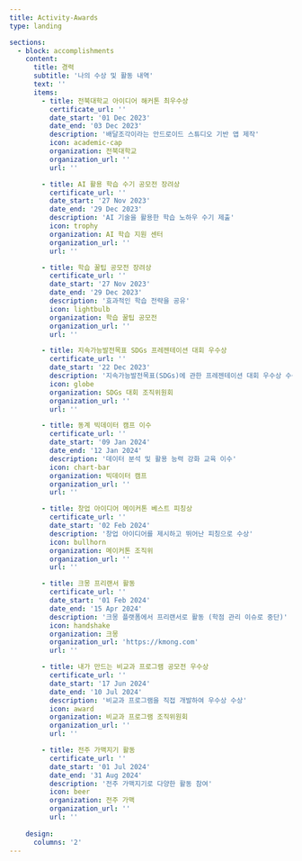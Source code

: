 ```yaml
---
title: Activity-Awards
type: landing

sections:
  - block: accomplishments
    content:
      title: 경력
      subtitle: '나의 수상 및 활동 내역'
      text: ''
      items:
        - title: 전북대학교 아이디어 해커톤 최우수상
          certificate_url: ''
          date_start: '01 Dec 2023'
          date_end: '03 Dec 2023'
          description: '배달조각이라는 안드로이드 스튜디오 기반 앱 제작'
          icon: academic-cap
          organization: 전북대학교
          organization_url: ''
          url: ''

        - title: AI 활용 학습 수기 공모전 장려상
          certificate_url: ''
          date_start: '27 Nov 2023'
          date_end: '29 Dec 2023'
          description: 'AI 기술을 활용한 학습 노하우 수기 제출'
          icon: trophy
          organization: AI 학습 지원 센터
          organization_url: ''
          url: ''

        - title: 학습 꿀팁 공모전 장려상
          certificate_url: ''
          date_start: '27 Nov 2023'
          date_end: '29 Dec 2023'
          description: '효과적인 학습 전략을 공유'
          icon: lightbulb
          organization: 학습 꿀팁 공모전
          organization_url: ''
          url: ''

        - title: 지속가능발전목표 SDGs 프레젠테이션 대회 우수상
          certificate_url: ''
          date_start: '22 Dec 2023'
          description: '지속가능발전목표(SDGs)에 관한 프레젠테이션 대회 우수상 수상'
          icon: globe
          organization: SDGs 대회 조직위원회
          organization_url: ''
          url: ''

        - title: 동계 빅데이터 캠프 이수
          certificate_url: ''
          date_start: '09 Jan 2024'
          date_end: '12 Jan 2024'
          description: '데이터 분석 및 활용 능력 강화 교육 이수'
          icon: chart-bar
          organization: 빅데이터 캠프
          organization_url: ''
          url: ''

        - title: 창업 아이디어 메이커톤 베스트 피칭상
          certificate_url: ''
          date_start: '02 Feb 2024'
          description: '창업 아이디어를 제시하고 뛰어난 피칭으로 수상'
          icon: bullhorn
          organization: 메이커톤 조직위
          organization_url: ''
          url: ''

        - title: 크몽 프리랜서 활동
          certificate_url: ''
          date_start: '01 Feb 2024'
          date_end: '15 Apr 2024'
          description: '크몽 플랫폼에서 프리랜서로 활동 (학점 관리 이슈로 중단)'
          icon: handshake
          organization: 크몽
          organization_url: 'https://kmong.com'
          url: ''

        - title: 내가 만드는 비교과 프로그램 공모전 우수상
          certificate_url: ''
          date_start: '17 Jun 2024'
          date_end: '10 Jul 2024'
          description: '비교과 프로그램을 직접 개발하여 우수상 수상'
          icon: award
          organization: 비교과 프로그램 조직위원회
          organization_url: ''
          url: ''

        - title: 전주 가맥지기 활동
          certificate_url: ''
          date_start: '01 Jul 2024'
          date_end: '31 Aug 2024'
          description: '전주 가맥지기로 다양한 활동 참여'
          icon: beer
          organization: 전주 가맥
          organization_url: ''
          url: ''
      
    design:
      columns: '2'
---
```

